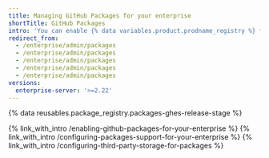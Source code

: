 ```yaml
---
title: Managing GitHub Packages for your enterprise
shortTitle: GitHub Packages
intro: 'You can enable {% data variables.product.prodname_registry %} for your enterprise and manage {% data variables.product.prodname_registry %} settings and allowed packaged types.'
redirect_from:
  - /enterprise/admin/packages
  - /enterprise/admin/packages
  - /enterprise/admin/packages
  - /enterprise/admin/packages
  - /enterprise/admin/packages
versions:
  enterprise-server: '>=2.22'
---
```


{% data reusables.package_registry.packages-ghes-release-stage %}

{% link_with_intro /enabling-github-packages-for-your-enterprise %}
{% link_with_intro /configuring-packages-support-for-your-enterprise %}
{% link_with_intro /configuring-third-party-storage-for-packages %}
